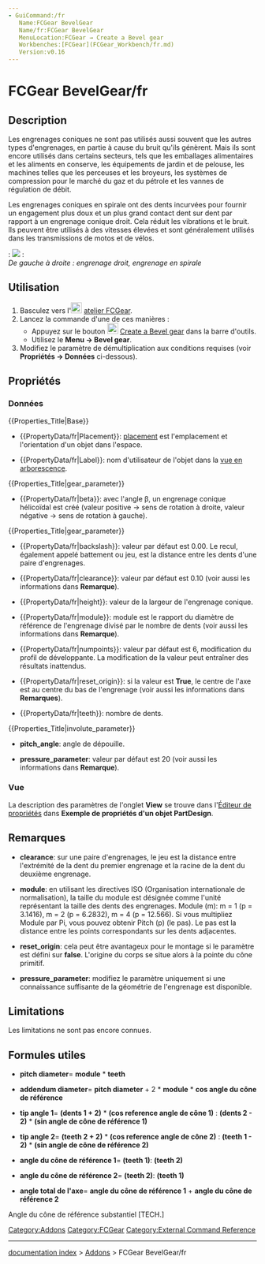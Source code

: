 ```yaml
---
- GuiCommand:/fr
   Name:FCGear BevelGear
   Name/fr:FCGear BevelGear
   MenuLocation:FCGear → Create a Bevel gear
   Workbenches:[FCGear](FCGear_Workbench/fr.md)
   Version:v0.16
---
```


# FCGear BevelGear/fr

## Description

Les engrenages coniques ne sont pas utilisés aussi souvent que les autres types d\'engrenages, en partie à cause du bruit qu\'ils génèrent. Mais ils sont encore utilisés dans certains secteurs, tels que les emballages alimentaires et les aliments en conserve, les équipements de jardin et de pelouse, les machines telles que les perceuses et les broyeurs, les systèmes de compression pour le marché du gaz et du pétrole et les vannes de régulation de débit.

Les engrenages coniques en spirale ont des dents incurvées pour fournir un engagement plus doux et un plus grand contact dent sur dent par rapport à un engrenage conique droit. Cela réduit les vibrations et le bruit. Ils peuvent être utilisés à des vitesses élevées et sont généralement utilisés dans les transmissions de motos et de vélos.

:   ![](images/Bevel-Gear_example.png )
:   
    *De gauche à droite : engrenage droit, engrenage en spirale*
    

## Utilisation

1.  Basculez vers l\'<img alt="" src=images/FCGear_workbench_icon.svg  style="width:22px;"> [atelier FCGear](FCGear_Workbench/fr.md).
2.  Lancez la commande d\'une de ces manières :
    -   Appuyez sur le bouton <img alt="" src=images/FCGear_BevelGear.svg  style="width:22px;"> [Create a Bevel gear](FCGear_BevelGear/fr.md) dans la barre d\'outils.
    -   Utilisez le **Menu → Bevel gear**.
3.  Modifiez le paramètre de démultiplication aux conditions requises (voir **Propriétés → Données** ci-dessous).

## Propriétés

### Données


{{Properties_Title|Base}}

-    {{PropertyData/fr|Placement}}: [placement](Placement/fr.md) est l\'emplacement et l\'orientation d\'un objet dans l\'espace.

-    {{PropertyData/fr|Label}}: nom d\'utilisateur de l\'objet dans la [vue en arborescence](tree_view/fr.md).


{{Properties_Title|gear_parameter}}

-    {{PropertyData/fr|beta}}: avec l\'angle β, un engrenage conique hélicoïdal est créé (valeur positive → sens de rotation à droite, valeur négative → sens de rotation à gauche).


{{Properties_Title|gear_parameter}}

-    {{PropertyData/fr|backslash}}: valeur par défaut est 0.00. Le recul, également appelé battement ou jeu, est la distance entre les dents d\'une paire d\'engrenages.

-    {{PropertyData/fr|clearance}}: valeur par défaut est 0.10 (voir aussi les informations dans **Remarque**).

-    {{PropertyData/fr|height}}: valeur de la largeur de l\'engrenage conique.

-    {{PropertyData/fr|module}}: module est le rapport du diamètre de référence de l\'engrenage divisé par le nombre de dents (voir aussi les informations dans **Remarque**).

-    {{PropertyData/fr|numpoints}}: valeur par défaut est 6, modification du profil de développante. La modification de la valeur peut entraîner des résultats inattendus.

-    {{PropertyData/fr|reset_origin}}: si la valeur est **True**, le centre de l\'axe est au centre du bas de l\'engrenage (voir aussi les informations dans **Remarques**).

-    {{PropertyData/fr|teeth}}: nombre de dents.


{{Properties_Title|involute_parameter}}

-    **pitch_angle**: angle de dépouille.

-    **pressure_parameter**: valeur par défaut est 20 (voir aussi les informations dans **Remarque**).

### Vue

La description des paramètres de l\'onglet **View** se trouve dans l\'[Éditeur de propriétés](Property_editor/fr.md) dans **Exemple de propriétés d'un objet PartDesign**.

## Remarques

-    **clearance**: sur une paire d\'engrenages, le jeu est la distance entre l\'extrémité de la dent du premier engrenage et la racine de la dent du deuxième engrenage.

-    **module**: en utilisant les directives ISO (Organisation internationale de normalisation), la taille du module est désignée comme l\'unité représentant la taille des dents des engrenages. Module (m): m = 1 (p = 3.1416), m = 2 (p = 6.2832), m = 4 (p = 12.566). Si vous multipliez Module par Pi, vous pouvez obtenir Pitch (p) (le pas). Le pas est la distance entre les points correspondants sur les dents adjacentes.

-    **reset_origin**: cela peut être avantageux pour le montage si le paramètre est défini sur **false**. L\'origine du corps se situe alors à la pointe du cône primitif.

-    **pressure_parameter**: modifiez le paramètre uniquement si une connaissance suffisante de la géométrie de l\'engrenage est disponible.

## Limitations

Les limitations ne sont pas encore connues.

## Formules utiles 

-    **pitch diameter**= **module** \* **teeth**

-    **addendum diameter**= **pitch diameter** + 2 \* **module** \* **cos angle du cône de référence**

-    **tip angle 1**= **(dents 1 + 2)** \* **(cos reference angle de cône 1)** : **(dents 2 - 2)** \* **(sin angle de cône de référence 1)**

-    **tip angle 2**= **(teeth 2 + 2)** \* **(cos reference angle de cône 2)** : **(teeth 1 - 2)** \* **(sin angle de cône de référence 2)**

-    **angle du cône de référence 1**= **(teeth 1)**: **(teeth 2)**

-    **angle du cône de référence 2**= **(teeth 2)**: **(teeth 1)**

-    **angle total de l'axe**= **angle du cône de référence 1** + **angle du cône de référence 2**

Angle du cône de référence substantiel \[TECH.\]




[Category:Addons](Category:Addons.md) [Category:FCGear](Category:FCGear.md) [Category:External Command Reference](Category:External_Command_Reference.md)

---
[documentation index](../README.md) > [Addons](Category:Addons.md) > FCGear BevelGear/fr
